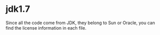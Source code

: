 # jdk1.7
Since all the code come from JDK, they belong to Sun or Oracle, you can find the license information in each file.
